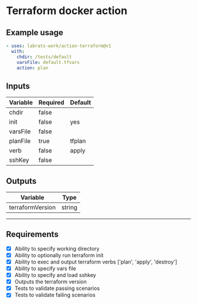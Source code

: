 # Terraform docker action

## Example usage

``` yml
- uses: labrats-work/action-terraform@v1
  with:
    chdir: /tests/default    
    varsFile: default.tfvars
    action: plan
```

## Inputs

|Variable|Required|Default|
|---|---|---|
|chdir|false||
|init|false|yes|
|varsFile|false||
|planFile|true|tfplan|
|verb|false|apply|
|sshKey|false||

## Outputs

|Variable|Type|
|---|---|
|terraformVersion|string|
---

## Requirements

- [x] Ability to specify working directory
- [x] Ability to optionally run terraform init
- [x] Ability to exec and output terraform verbs ['plan', 'apply', 'destroy']
- [x] Ability to specify vars file
- [x] Ability to specify and load sshkey
- [x] Outputs the terraform version
- [x] Tests to validate passing scenarios
- [x] Tests to validate failing scenarios

